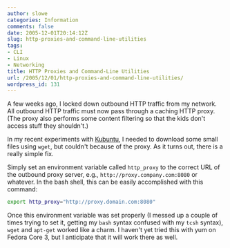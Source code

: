 ```yaml
---
author: slowe
categories: Information
comments: false
date: 2005-12-01T20:14:12Z
slug: http-proxies-and-command-line-utilities
tags:
- CLI
- Linux
- Networking
title: HTTP Proxies and Command-Line Utilities
url: /2005/12/01/http-proxies-and-command-line-utilities/
wordpress_id: 131
---
```


A few weeks ago, I locked down outbound HTTP traffic from my network. All outbound HTTP traffic must now pass through a caching HTTP proxy. (The proxy also performs some content filtering so that the kids don't access stuff they shouldn't.)

In my recent experiments with [Kubuntu](http://kubuntu.org/), I needed to download some small files using `wget`, but couldn't because of the proxy. As it turns out, there is a really simple fix.

Simply set an environment variable called `http_proxy` to the correct URL of the outbound proxy server, e.g., `http://proxy.company.com:8080` or whatever. In the bash shell, this can be easily accomplished with this command:

```bash
export http_proxy="http://proxy.domain.com:8080"
```

Once this environment variable was set properly (I messed up a couple of times trying to set it, getting my `bash` syntax confused with my `tcsh` syntax), `wget` and `apt-get` worked like a charm. I haven't yet tried this with yum on Fedora Core 3, but I anticipate that it will work there as well.

